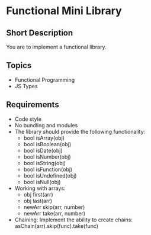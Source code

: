 # Functional Mini Library
## Short Description
You are to implement a functional library.
## Topics
* Functional Programming
* JS Types
## Requirements
* Code style
* No bundling and modules
* The library should provide the following functionality:
    * bool isArray(obj)
    * bool isBoolean(obj)
    * bool isDate(obj)
    * bool isNumber(obj)
    * bool isString(obj)
    * bool isFunction(obj)
    * bool isUndefined(obj)
    * bool isNull(obj)
* Working with arrays:
    * obj first(arr)
    * obj last(arr)
    * newArr skip(arr, number)
    * newArr take(arr, number)
* Chaining: Implement the ability to create chains:
    asChain(arr).skip(func).take(func)
